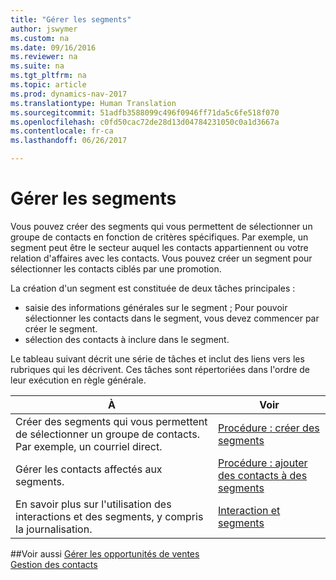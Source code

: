 ```yaml
---
title: "Gérer les segments"
author: jswymer
ms.custom: na
ms.date: 09/16/2016
ms.reviewer: na
ms.suite: na
ms.tgt_pltfrm: na
ms.topic: article
ms.prod: dynamics-nav-2017
ms.translationtype: Human Translation
ms.sourcegitcommit: 51adfb3588099c496f0946ff71da5c6fe518f070
ms.openlocfilehash: c0fd50cac72de28d13d04784231050c0a1d3667a
ms.contentlocale: fr-ca
ms.lasthandoff: 06/26/2017

---
```

# <a name="manage-segments"></a>Gérer les segments
Vous pouvez créer des segments qui vous permettent de sélectionner un groupe de contacts en fonction de critères spécifiques. Par exemple, un segment peut être le secteur auquel les contacts appartiennent ou votre relation d'affaires avec les contacts. Vous pouvez créer un segment pour sélectionner les contacts ciblés par une promotion.

La création d'un segment est constituée de deux tâches principales :

* saisie des informations générales sur le segment ; Pour pouvoir sélectionner les contacts dans le segment, vous devez commencer par créer le segment.
* sélection des contacts à inclure dans le segment.

Le tableau suivant décrit une série de tâches et inclut des liens vers les rubriques qui les décrivent. Ces tâches sont répertoriées dans l'ordre de leur exécution en règle générale.

|À |Voir |
|---|----|
|Créer des segments qui vous permettent de sélectionner un groupe de contacts. Par exemple, un courriel direct.|[Procédure : créer des segments](marketing-how-create-segment.md)|
|Gérer les contacts affectés aux segments.|[Procédure : ajouter des contacts à des segments](marketing-add-contact-segment.md)|
|En savoir plus sur l'utilisation des interactions et des segments, y compris la journalisation.|[Interaction et segments](marketing-interaction-segments.md)|

##<a name="see-also"></a>Voir aussi
[Gérer les opportunités de ventes](marketing-manage-sales-opportunities.md)  
[Gestion des contacts](marketing-contacts.md)

